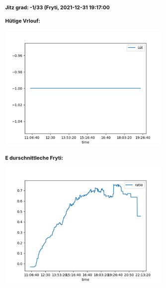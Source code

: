 ### Jitz grad: -1/33 (Fryti, 2021-12-31 19:17:00

### Hütige Vrlouf:
![Graph](Today.png)

### E durschnittleche Fryti:
![Graph](Fryti.png)